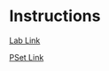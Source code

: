 # Instructions
[Lab Link](https://cs50.harvard.edu/x/2022/labs/3/)

[PSet Link](https://cs50.harvard.edu/x/2022/psets/3/)
